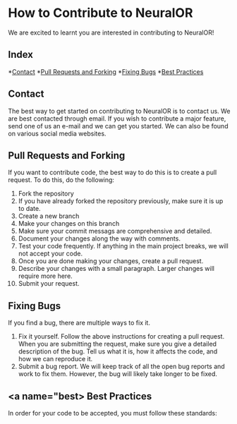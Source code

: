 # How to Contribute to NeuralOR
We are excited to learnt you are interested in contributing to NeuralOR!

## Index
*[Contact](#contact)
*[Pull Requests and Forking](#pr)
*[Fixing Bugs](#bugs)
*[Best Practices](#best)

## <a name="contact"> Contact </a>
The best way to get started on contributing to NeuralOR is to contact us. We are best contacted through email. If you wish to contribute a major feature, send one of us an e-mail and we can get you started.
We can also be found on various social media websites.

## <a name="pr"> Pull Requests and Forking </a>
If you want to contribute code, the best way to do this is to create a pull request. To do this, do the following:
1. Fork the repository
2. If you have already forked the repository previously, make sure it is up to date.
3. Create a new branch
4. Make your changes on this branch
5. Make sure your commit messags are comprehensive and detailed.
6. Document your changes along the way with comments.
7. Test your code frequently. If anything in the main project breaks, we will not accept your code.
8. Once you are done making your changes, create a pull request.
9. Describe your changes with a small paragraph. Larger changes will require more here.
10. Submit your request.

## <a name="bugs"> Fixing Bugs </a>
If you find a bug, there are multiple ways to fix it.
1. Fix it yourself. Follow the above instructions for creating a pull request. When you are submitting the request, make sure you give a detailed description of the bug. Tell us what it is, how it affects the code, and how we can reproduce it.
2. Submit a bug report. We will keep track of all the open bug reports and work to fix them. However, the bug will likely take longer to be fixed.

## <a name="best> Best Practices </a>
In order for your code to be accepted, you must follow these standards: 

